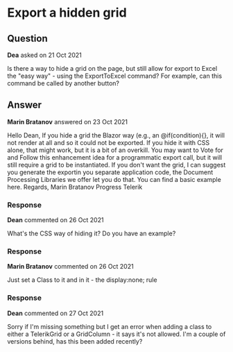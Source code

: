 # Export a hidden grid

## Question

**Dea** asked on 21 Oct 2021

Is there a way to hide a grid on the page, but still allow for export to Excel the "easy way" - using the ExportToExcel command? For example, can this command be called by another button?

## Answer

**Marin Bratanov** answered on 23 Oct 2021

Hello Dean, If you hide a grid the Blazor way (e.g., an @if(condition){<Grid>}, it will not render at all and so it could not be exported. If you hide it with CSS alone, that might work, but it is a bit of an overkill. You may want to Vote for and Follow this enhancement idea for a programmatic export call, but it will still require a grid to be instantiated. If you don't want the grid, I can suggest you generate the exportin you separate application code, the Document Processing Libraries we offer let you do that. You can find a basic example here. Regards, Marin Bratanov Progress Telerik

### Response

**Dean** commented on 26 Oct 2021

What's the CSS way of hiding it? Do you have an example?

### Response

**Marin Bratanov** commented on 26 Oct 2021

Just set a Class to it and in it - the display:none; rule

### Response

**Dean** commented on 27 Oct 2021

Sorry if I'm missing something but I get an error when adding a class to either a TelerikGrid or a GridColumn - it says it's not allowed. I'm a couple of versions behind, has this been added recently?
